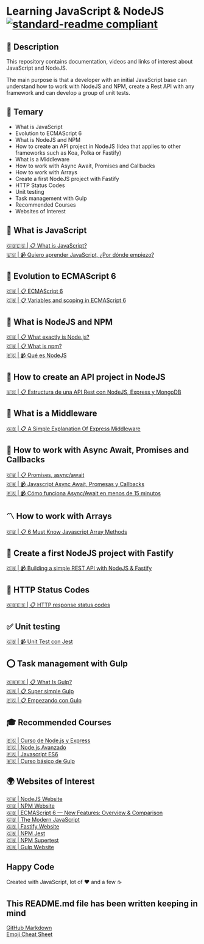 # Learning JavaScript & NodeJS [![standard-readme compliant](https://img.shields.io/badge/readme%20style-standard-brightgreen.svg?style=flat-square)](https://github.com/RichardLitt/standard-readme)

## 🔖 Description

This repository contains documentation, videos and links of interest about JavaScript and NodeJS.

The main purpose is that a developer with an initial JavaScript base can understand how to work with NodeJS and NPM, create a Rest API with any framework and can develop a group of unit tests.

## 📖 Temary

* What is JavaScript
* Evolution to ECMAScript 6
* What is NodeJS and NPM
* How to create an API project in NodeJS (Idea that applies to other frameworks such as Koa, Polka or Fastify)
* What is a Middleware
* How to work with Async Await, Promises and Callbacks
* How to work with Arrays
* Create a first NodeJS project with Fastify
* HTTP Status Codes
* Unit testing
* Task management with Gulp
* Recommended Courses
* Websites of Interest

## 🤘 What is JavaScript

[🇬🇧🇪🇸 | 📋 What is JavaScript?](https://developer.mozilla.org/en-US/docs/Learn/JavaScript/First_steps/What_is_JavaScript) \
[🇪🇸 | 📹 Quiero aprender JavaScript, ¿Por dónde empiezo?](https://www.youtube.com/watch?v=qTIfgRWGqbE)

## 👑 Evolution to ECMAScript 6

[🇬🇧 | 📋 ECMAScript 6](http://ccoenraets.github.io/es6-tutorial/) \
[🇬🇧 | 📋 Variables and scoping in ECMAScript 6](http://2ality.com/2015/02/es6-scoping.html)

## 🎢 What is NodeJS and NPM

[🇬🇧 | 📋 What exactly is Node.js?](https://www.freecodecamp.org/news/what-exactly-is-node-js-ae36e97449f5/) \
[🇬🇧 | 📋 What is npm?](https://nodejs.org/en/knowledge/getting-started/npm/what-is-npm/) \
[🇪🇸 | 📹 Qué es NodeJS](https://www.youtube.com/watch?v=V17ozHd9ojI)

## 🚀 How to create an API project in NodeJS

[🇪🇸 | 📋 Estructura de una API Rest con NodeJS, Express y MongoDB](https://medium.com/williambastidasblog/estructura-de-una-api-rest-con-nodejs-express-y-mongodb-cdd97637b18b)

## 🚦 What is a Middleware

[🇬🇧 | 📋 A Simple Explanation Of Express Middleware](https://medium.com/@agoiabeladeyemi/a-simple-explanation-of-express-middleware-c68ea839f498)

## 🔰 How to work with Async Await, Promises and Callbacks

[🇬🇧 | 📋 Promises, async/await](https://javascript.info/async/) \
[🇬🇧 | 📹 Javascript Async Await, Promesas y Callbacks](https://www.youtube.com/watch?v=Q3HtXuDEy5s) \
[🇪🇸 | 📹 Cómo funciona Async/Await en menos de 15 minutos](https://www.youtube.com/watch?v=u2axmPnxUoo)

## 〽️ How to work with Arrays

[🇬🇧 | 📋 6 Must Know Javascript Array Methods](https://matheusquintaes.com/6-must-know-javascript-array-methods/)

## 💪 Create a first NodeJS project with Fastify

[🇬🇧 | 📹 Building a simple REST API with NodeJS & Fastify](https://www.youtube.com/watch?v=R-TwoJhNlho)

## 🍩 HTTP Status Codes

[🇬🇧🇪🇸 | 📋 HTTP response status codes](https://developer.mozilla.org/en-US/docs/Web/HTTP/Status)

## ✅ Unit testing

[🇬🇧 | 📹 Unit Test con Jest](https://www.youtube.com/watch?v=mJnAtmTAP-U)

## ⭕️ Task management with Gulp

[🇬🇧🇪🇸 | 📋 What Is Gulp?](https://webdesign.tutsplus.com/tutorials/what-is-gulp--cms-30432) \
[🇬🇧 | 📋 Super simple Gulp](https://coder-coder.com/gulp-tutorial-beginners/) \
[🇪🇸 | 📋 Empezando con Gulp](https://riptutorial.com/es/gulp)

## 🎓 Recommended Courses

[🇪🇸 | Curso de Node.js y Express](https://openwebinars.net/cursos/nodejs/) \
[🇪🇸 | Node.js Avanzado](https://www.linkedin.com/learning/node-js-avanzado/el-universo-de-node-js) \
[🇪🇸 | Javascript ES6](https://www.youtube.com/watch?v=vEsWuxV18Yk&list=PLIddmSRJEJ0tYYrHQAAeTAmXzj36jxXoF) \
[🇪🇸 | Curso básico de Gulp](https://www.youtube.com/watch?v=tQY2ZIwCC18&list=PLROIqh_5RZeDf1LgliebPZ_0TAX-QA_xm)

## 🌍 Websites of Interest

[🇬🇧 | NodeJS Website](https://nodejs.org/) \
[🇬🇧 | NPM Website](https://www.npmjs.com/) \
[🇬🇧 | ECMAScript 6 — New Features: Overview & Comparison](http://es6-features.org/) \
[🇬🇧 | The Modern JavaScript](http://javascript.info/) \
[🇬🇧 | Fastify Website](https://www.fastify.io/) \
[🇬🇧 | NPM Jest](https://www.npmjs.com/package/jest) \
[🇬🇧 | NPM Supertest](https://www.npmjs.com/package/supertest) \
[🇬🇧 | Gulp Website](https://gulpjs.com/)

## Happy Code

Created with JavaScript, lot of ❤️ and a few ☕️

## This README.md file has been written keeping in mind

[GitHub Markdown](https://guides.github.com/features/mastering-markdown/) \
[Emoji Cheat Sheet](https://www.webfx.com/tools/emoji-cheat-sheet/)

